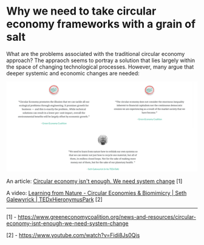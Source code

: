 # Why we need to take circular economy frameworks with a grain of salt
What are the problems associated with the traditional circular economy approach? The appraoch seems to portray a solution that lies largely within the space of changing technological processes. However, many argue that deeper systemic and economic changes are needed: 

![](../media/CIRCULAR-ECON-D.png)

An article: [Circular economy isn't enough. We need system change](https://www.greeneconomycoalition.org/news-and-resources/circular-economy-isnt-enough-we-need-system-change) [1]


A video: [Learning from Nature - Circular Economies & Biomimicry | Seth Galewyrick | TEDxHieronymusPark](https://www.youtube.com/watch?v=Fidi8Js0Qjs) [2]




________
[1] - https://www.greeneconomycoalition.org/news-and-resources/circular-economy-isnt-enough-we-need-system-change

[2] - https://www.youtube.com/watch?v=Fidi8Js0Qjs